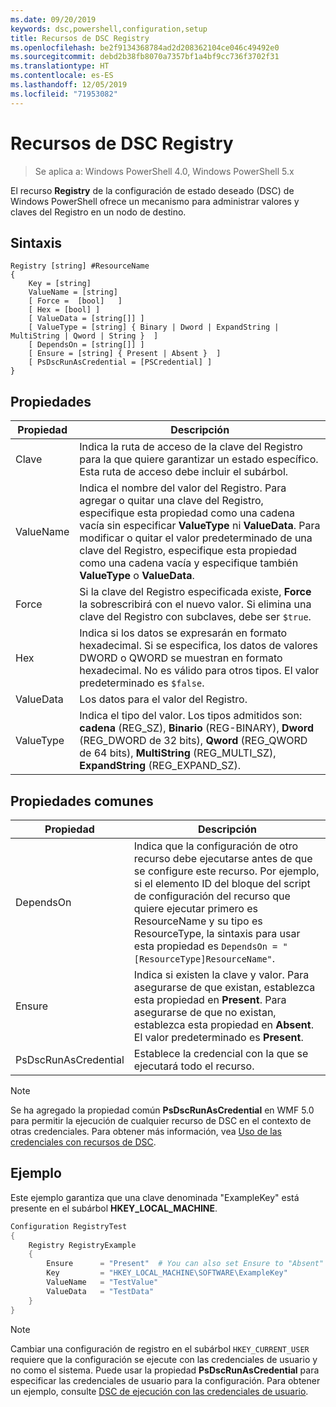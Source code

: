 ```yaml
---
ms.date: 09/20/2019
keywords: dsc,powershell,configuration,setup
title: Recursos de DSC Registry
ms.openlocfilehash: be2f9134368784ad2d208362104ce046c49492e0
ms.sourcegitcommit: debd2b38fb8070a7357bf1a4bf9cc736f3702f31
ms.translationtype: HT
ms.contentlocale: es-ES
ms.lasthandoff: 12/05/2019
ms.locfileid: "71953082"
---
```

# <a name="dsc-registry-resource"></a>Recursos de DSC Registry

> Se aplica a: Windows PowerShell 4.0, Windows PowerShell 5.x

El recurso **Registry** de la configuración de estado deseado (DSC) de Windows PowerShell ofrece un mecanismo para administrar valores y claves del Registro en un nodo de destino.

## <a name="syntax"></a>Sintaxis

```Syntax
Registry [string] #ResourceName
{
    Key = [string]
    ValueName = [string]
    [ Force =  [bool]   ]
    [ Hex = [bool] ]
    [ ValueData = [string[]] ]
    [ ValueType = [string] { Binary | Dword | ExpandString | MultiString | Qword | String }  ]
    [ DependsOn = [string[]] ]
    [ Ensure = [string] { Present | Absent }  ]
    [ PsDscRunAsCredential = [PSCredential] ]
}
```

## <a name="properties"></a>Propiedades

|Propiedad |Descripción |
|---|---|
|Clave |Indica la ruta de acceso de la clave del Registro para la que quiere garantizar un estado específico. Esta ruta de acceso debe incluir el subárbol. |
|ValueName |Indica el nombre del valor del Registro. Para agregar o quitar una clave del Registro, especifique esta propiedad como una cadena vacía sin especificar **ValueType** ni **ValueData**. Para modificar o quitar el valor predeterminado de una clave del Registro, especifique esta propiedad como una cadena vacía y especifique también **ValueType** o **ValueData**. |
|Force |Si la clave del Registro especificada existe, **Force** la sobrescribirá con el nuevo valor. Si elimina una clave del Registro con subclaves, debe ser `$true`. |
|Hex |Indica si los datos se expresarán en formato hexadecimal. Si se especifica, los datos de valores DWORD o QWORD se muestran en formato hexadecimal. No es válido para otros tipos. El valor predeterminado es `$false`. |
|ValueData |Los datos para el valor del Registro. |
|ValueType |Indica el tipo del valor. Los tipos admitidos son: **cadena** (REG_SZ), **Binario** (REG-BINARY), **Dword** (REG_DWORD de 32 bits), **Qword** (REG_QWORD de 64 bits), **MultiString** (REG_MULTI_SZ), **ExpandString** (REG_EXPAND_SZ). |

## <a name="common-properties"></a>Propiedades comunes

|Propiedad |Descripción |
|---|---|
|DependsOn |Indica que la configuración de otro recurso debe ejecutarse antes de que se configure este recurso. Por ejemplo, si el elemento ID del bloque del script de configuración del recurso que quiere ejecutar primero es ResourceName y su tipo es ResourceType, la sintaxis para usar esta propiedad es `DependsOn = "[ResourceType]ResourceName"`. |
|Ensure |Indica si existen la clave y valor. Para asegurarse de que existan, establezca esta propiedad en **Present**. Para asegurarse de que no existan, establezca esta propiedad en **Absent**. El valor predeterminado es **Present**. |
|PsDscRunAsCredential |Establece la credencial con la que se ejecutará todo el recurso. |

> [!NOTE]
> Se ha agregado la propiedad común **PsDscRunAsCredential** en WMF 5.0 para permitir la ejecución de cualquier recurso de DSC en el contexto de otras credenciales. Para obtener más información, vea [Uso de las credenciales con recursos de DSC](../../../configurations/runasuser.md).

## <a name="example"></a>Ejemplo

Este ejemplo garantiza que una clave denominada "ExampleKey" está presente en el subárbol **HKEY\_LOCAL\_MACHINE**.

```powershell
Configuration RegistryTest
{
    Registry RegistryExample
    {
        Ensure      = "Present"  # You can also set Ensure to "Absent"
        Key         = "HKEY_LOCAL_MACHINE\SOFTWARE\ExampleKey"
        ValueName   = "TestValue"
        ValueData   = "TestData"
    }
}
```

> [!NOTE]
> Cambiar una configuración de registro en el subárbol `HKEY_CURRENT_USER` requiere que la configuración se ejecute con las credenciales de usuario y no como el sistema. Puede usar la propiedad **PsDscRunAsCredential** para especificar las credenciales de usuario para la configuración. Para obtener un ejemplo, consulte [DSC de ejecución con las credenciales de usuario](../../../configurations/runAsUser.md).